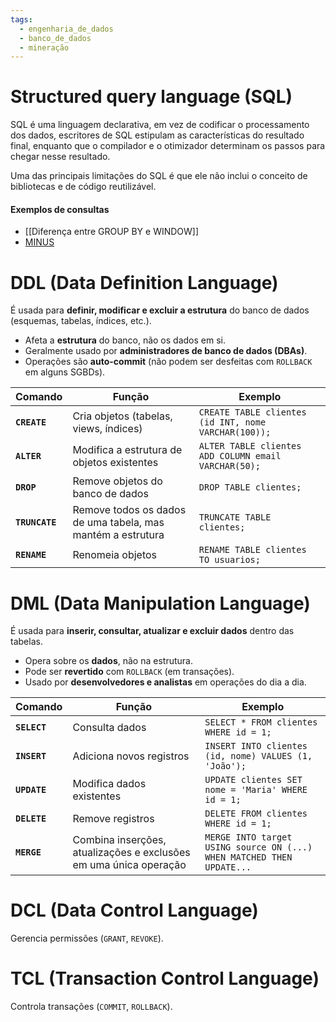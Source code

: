 ```yaml
---
tags:
  - engenharia_de_dados
  - banco_de_dados
  - mineração
---
```

# Structured query language (SQL)

SQL é uma linguagem declarativa, em vez de codificar o processamento dos dados, escritores de SQL estipulam as características do resultado final, enquanto que o compilador e o otimizador determinam os passos para chegar nesse resultado.

Uma das principais limitações do SQL é que ele não inclui o conceito de bibliotecas e de código reutilizável.

#### Exemplos de consultas

- [[Diferença entre GROUP BY e WINDOW]]
- [MINUS](https://www.1keydata.com/pt/sql/sql-minus.php)

# DDL (Data Definition Language)

É usada para **definir, modificar e excluir a estrutura** do banco de dados (esquemas, tabelas, índices, etc.).

- Afeta a **estrutura** do banco, não os dados em si.    
- Geralmente usado por **administradores de banco de dados (DBAs)**.
- Operações são **auto-commit** (não podem ser desfeitas com `ROLLBACK` em alguns SGBDs).

| Comando        | Função                                                      | Exemplo                                              |
| -------------- | ----------------------------------------------------------- | ---------------------------------------------------- |
| **`CREATE`**   | Cria objetos (tabelas, views, índices)                      | `CREATE TABLE clientes (id INT, nome VARCHAR(100));` |
| **`ALTER`**    | Modifica a estrutura de objetos existentes                  | `ALTER TABLE clientes ADD COLUMN email VARCHAR(50);` |
| **`DROP`**     | Remove objetos do banco de dados                            | `DROP TABLE clientes;`                               |
| **`TRUNCATE`** | Remove todos os dados de uma tabela, mas mantém a estrutura | `TRUNCATE TABLE clientes;`                           |
| **`RENAME`**   | Renomeia objetos                                            | `RENAME TABLE clientes TO usuarios;`                 |

# DML (Data Manipulation Language)

É usada para **inserir, consultar, atualizar e excluir dados** dentro das tabelas.

- Opera sobre os **dados**, não na estrutura.
- Pode ser **revertido** com `ROLLBACK` (em transações).
- Usado por **desenvolvedores e analistas** em operações do dia a dia.

|Comando|Função|Exemplo|
|---|---|---|
|**`SELECT`**|Consulta dados|`SELECT * FROM clientes WHERE id = 1;`|
|**`INSERT`**|Adiciona novos registros|`INSERT INTO clientes (id, nome) VALUES (1, 'João');`|
|**`UPDATE`**|Modifica dados existentes|`UPDATE clientes SET nome = 'Maria' WHERE id = 1;`|
|**`DELETE`**|Remove registros|`DELETE FROM clientes WHERE id = 1;`|
|**`MERGE`**|Combina inserções, atualizações e exclusões em uma única operação|`MERGE INTO target USING source ON (...) WHEN MATCHED THEN UPDATE...`|
# DCL (Data Control Language)

Gerencia permissões (`GRANT`, `REVOKE`).

# TCL (Transaction Control Language)

Controla transações (`COMMIT`, `ROLLBACK`).